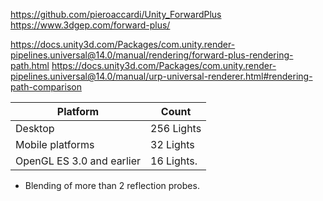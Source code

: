 https://github.com/pieroaccardi/Unity_ForwardPlus
https://www.3dgep.com/forward-plus/

https://docs.unity3d.com/Packages/com.unity.render-pipelines.universal@14.0/manual/rendering/forward-plus-rendering-path.html
https://docs.unity3d.com/Packages/com.unity.render-pipelines.universal@14.0/manual/urp-universal-renderer.html#rendering-path-comparison

| Platform                  | Count      |
| ------------------------- | ---------- |
| Desktop                   | 256 Lights |
| Mobile platforms          | 32 Lights  |
| OpenGL ES 3.0 and earlier | 16 Lights. |

- Blending of more than 2 reflection probes.
